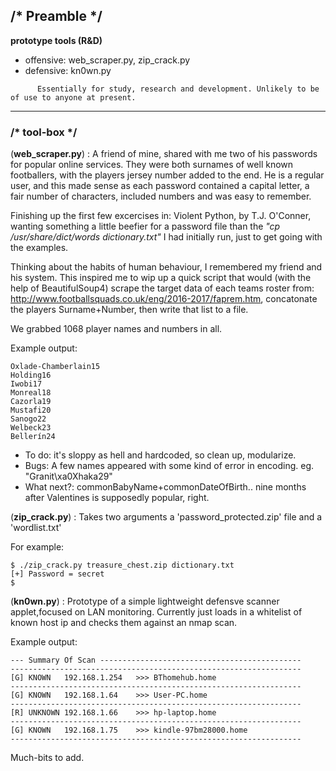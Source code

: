 ## /* Preamble */
**prototype tools (R&D)**
- offensive: web_scraper.py, zip_crack.py
- defensive: kn0wn.py
```
      Essentially for study, research and development. Unlikely to be of use to anyone at present.
```
--------------------------------------------------------------------------------------------------------------------------------
### /* tool-box */
(**web_scraper.py**) :
A friend of mine, shared with me two of his passwords for popular online services. They were both surnames of well known footballers,  with the players jersey number added to the end. 
He is a regular user, and this made sense as each password contained a capital letter, a fair number of characters, included numbers and was easy to remember. 

Finishing up the first few excercises in: Violent Python, by T.J. O'Conner, wanting something a little beefier for a password file than the *"cp /usr/share/dict/words dictionary.txt"* I had initially run, just to get going with the examples.

Thinking about the habits of human behaviour, I remembered my friend and his system. This inspired me to wip up a quick script that would (with the help of BeautifulSoup4) scrape the target data of each teams roster from: http://www.footballsquads.co.uk/eng/2016-2017/faprem.htm, concatonate the players Surname+Number, then write that list to a file.

We grabbed 1068 player names and numbers in all.

Example output:

```
Oxlade-Chamberlain15
Holding16
Iwobi17
Monreal18
Cazorla19
Mustafi20
Sanogo22
Welbeck23
Bellerín24
```

- To do: it's sloppy as hell and hardcoded, so clean up, modularize.
- Bugs: A few names appeared with some kind of error in encoding. eg. "Granit\xa0Xhaka29"
- What next?: commonBabyName+commonDateOfBirth.. nine months after Valentines is supposedly popular, right.


(**zip_crack.py**) :
Takes two arguments a 'password_protected.zip' file and a 'wordlist.txt'

For example:

```
$ ./zip_crack.py treasure_chest.zip dictionary.txt 
[+] Password = secret
$
```

(**kn0wn.py**) :
Prototype of a simple lightweight defensve scanner applet,focused on LAN monitoring.
Currently just loads in a whitelist of known host ip and checks them against an nmap scan.

Example output:

```
--- Summary Of Scan ---------------------------------------------
-----------------------------------------------------------------
[G]	KNOWN	192.168.1.254	>>>	BThomehub.home
-----------------------------------------------------------------
[G]	KNOWN	192.168.1.64	>>>	User-PC.home
-----------------------------------------------------------------
[R]	UNKNOWN	192.168.1.66	>>> hp-laptop.home
-----------------------------------------------------------------
[G]	KNOWN	192.168.1.75	>>>	kindle-97bm28000.home
-----------------------------------------------------------------
```

Much-bits to add.
